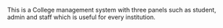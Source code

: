 This is a College management system with three panels such as student, admin and staff which is useful for every institution.
